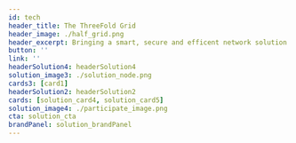 ```yaml
---
id: tech
header_title: The ThreeFold Grid
header_image: ./half_grid.png
header_excerpt: Bringing a smart, secure and efficent network solution that allows anyone (farmers) to connect capacity and participate in the internet economy. An upgrade from today’s centralized data center model.
button: ''
link: ''
headerSolution4: headerSolution4
solution_image3: ./solution_node.png
cards3: [card1]
headerSolution2: headerSolution2
cards: [solution_card4, solution_card5]
solution_image4: ./participate_image.png
cta: solution_cta
brandPanel: solution_brandPanel
---
```


<!-- 
featuresMain: Feature_main
features: [high_durability, versatility, value_based_price, variety] -->

<!-- signup: solution_signup -->

<!-- productData: [solution_product1, solution_product2, solution_product3] -->

<!-- header_title: Powering the next-gen Internet
header_image: ./solution_header.png
header_altImg: solution_header
header_excerpt: Our open-source lightweight OS and autonomous technology powers the decentralization of the Internet with more Security, Privacy & Performance-Efficiency. -->

<!-- slides:
  [
    performance,
    privacy,
    security,
    inclusive,
    sustainable,
  ] -->

<!--   cta: solution_cta -->

<!-- solution_image: ./grid_live.png -->
<!-- headerSolution3: headerSolution3 -->


<!-- header: solution_header
solution_image2: ./solution_image.png -->

<!--  -->